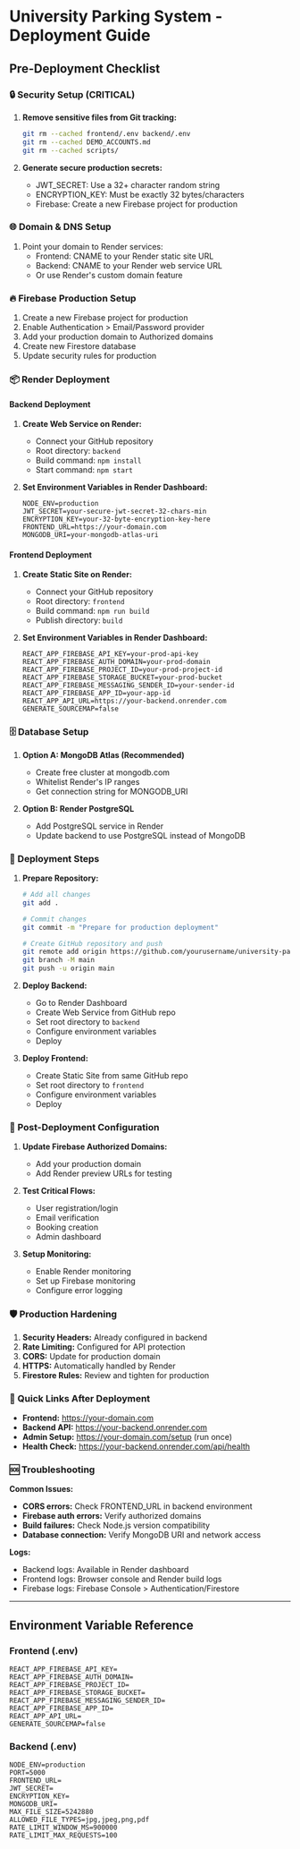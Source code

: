 # University Parking System - Deployment Guide

## Pre-Deployment Checklist

### 🔒 Security Setup (CRITICAL)
1. **Remove sensitive files from Git tracking:**
   ```bash
   git rm --cached frontend/.env backend/.env
   git rm --cached DEMO_ACCOUNTS.md
   git rm --cached scripts/
   ```

2. **Generate secure production secrets:**
   - JWT_SECRET: Use a 32+ character random string
   - ENCRYPTION_KEY: Must be exactly 32 bytes/characters
   - Firebase: Create a new Firebase project for production

### 🌐 Domain & DNS Setup
1. Point your domain to Render services:
   - Frontend: CNAME to your Render static site URL
   - Backend: CNAME to your Render web service URL
   - Or use Render's custom domain feature

### 🔥 Firebase Production Setup
1. Create a new Firebase project for production
2. Enable Authentication > Email/Password provider
3. Add your production domain to Authorized domains
4. Create new Firestore database
5. Update security rules for production

### 📦 Render Deployment

#### Backend Deployment
1. **Create Web Service on Render:**
   - Connect your GitHub repository
   - Root directory: `backend`
   - Build command: `npm install`
   - Start command: `npm start`

2. **Set Environment Variables in Render Dashboard:**
   ```
   NODE_ENV=production
   JWT_SECRET=your-secure-jwt-secret-32-chars-min
   ENCRYPTION_KEY=your-32-byte-encryption-key-here
   FRONTEND_URL=https://your-domain.com
   MONGODB_URI=your-mongodb-atlas-uri
   ```

#### Frontend Deployment
1. **Create Static Site on Render:**
   - Connect your GitHub repository
   - Root directory: `frontend`
   - Build command: `npm run build`
   - Publish directory: `build`

2. **Set Environment Variables in Render Dashboard:**
   ```
   REACT_APP_FIREBASE_API_KEY=your-prod-api-key
   REACT_APP_FIREBASE_AUTH_DOMAIN=your-prod-domain
   REACT_APP_FIREBASE_PROJECT_ID=your-prod-project-id
   REACT_APP_FIREBASE_STORAGE_BUCKET=your-prod-bucket
   REACT_APP_FIREBASE_MESSAGING_SENDER_ID=your-sender-id
   REACT_APP_FIREBASE_APP_ID=your-app-id
   REACT_APP_API_URL=https://your-backend.onrender.com
   GENERATE_SOURCEMAP=false
   ```

### 🗄️ Database Setup
1. **Option A: MongoDB Atlas (Recommended)**
   - Create free cluster at mongodb.com
   - Whitelist Render's IP ranges
   - Get connection string for MONGODB_URI

2. **Option B: Render PostgreSQL**
   - Add PostgreSQL service in Render
   - Update backend to use PostgreSQL instead of MongoDB

### 🚀 Deployment Steps

1. **Prepare Repository:**
   ```bash
   # Add all changes
   git add .
   
   # Commit changes
   git commit -m "Prepare for production deployment"
   
   # Create GitHub repository and push
   git remote add origin https://github.com/yourusername/university-parking-system.git
   git branch -M main
   git push -u origin main
   ```

2. **Deploy Backend:**
   - Go to Render Dashboard
   - Create Web Service from GitHub repo
   - Set root directory to `backend`
   - Configure environment variables
   - Deploy

3. **Deploy Frontend:**
   - Create Static Site from same GitHub repo
   - Set root directory to `frontend`
   - Configure environment variables
   - Deploy

### 🔧 Post-Deployment Configuration

1. **Update Firebase Authorized Domains:**
   - Add your production domain
   - Add Render preview URLs for testing

2. **Test Critical Flows:**
   - User registration/login
   - Email verification
   - Booking creation
   - Admin dashboard

3. **Setup Monitoring:**
   - Enable Render monitoring
   - Set up Firebase monitoring
   - Configure error logging

### 🛡️ Production Hardening

1. **Security Headers:** Already configured in backend
2. **Rate Limiting:** Configured for API protection
3. **CORS:** Update for production domain
4. **HTTPS:** Automatically handled by Render
5. **Firestore Rules:** Review and tighten for production

### 🔗 Quick Links After Deployment
- **Frontend:** https://your-domain.com
- **Backend API:** https://your-backend.onrender.com
- **Admin Setup:** https://your-domain.com/setup (run once)
- **Health Check:** https://your-backend.onrender.com/api/health

### 🆘 Troubleshooting

**Common Issues:**
- **CORS errors:** Check FRONTEND_URL in backend environment
- **Firebase auth errors:** Verify authorized domains
- **Build failures:** Check Node.js version compatibility
- **Database connection:** Verify MongoDB URI and network access

**Logs:**
- Backend logs: Available in Render dashboard
- Frontend logs: Browser console and Render build logs
- Firebase logs: Firebase Console > Authentication/Firestore

---

## Environment Variable Reference

### Frontend (.env)
```
REACT_APP_FIREBASE_API_KEY=
REACT_APP_FIREBASE_AUTH_DOMAIN=
REACT_APP_FIREBASE_PROJECT_ID=
REACT_APP_FIREBASE_STORAGE_BUCKET=
REACT_APP_FIREBASE_MESSAGING_SENDER_ID=
REACT_APP_FIREBASE_APP_ID=
REACT_APP_API_URL=
GENERATE_SOURCEMAP=false
```

### Backend (.env)
```
NODE_ENV=production
PORT=5000
FRONTEND_URL=
JWT_SECRET=
ENCRYPTION_KEY=
MONGODB_URI=
MAX_FILE_SIZE=5242880
ALLOWED_FILE_TYPES=jpg,jpeg,png,pdf
RATE_LIMIT_WINDOW_MS=900000
RATE_LIMIT_MAX_REQUESTS=100
```
